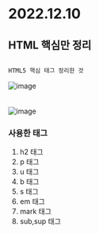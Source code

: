 # 2022.12.10 
## HTML 핵심만 정리 
``` js 

HTML5 핵심 태그 정리한 것 

```

![image](https://user-images.githubusercontent.com/60457431/206838027-6b9ee6f5-aca6-4023-924d-1a6b0ef82085.png)
<br><br><br>
![image](https://user-images.githubusercontent.com/60457431/206838450-93d3481a-31a2-4282-9422-86fe099eb87e.png)
### 사용한 태그 
1. h2 태그
2. p 태그 
3. u 태그  
4. b 태그
5. s 태그
6. em 태그
7. mark 태그
8. sub,sup 태그



